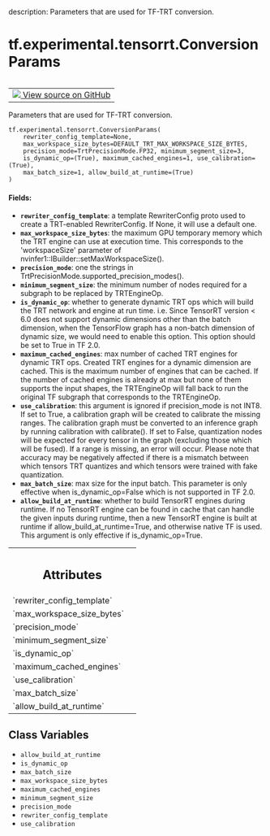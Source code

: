 description: Parameters that are used for TF-TRT conversion.

<div itemscope itemtype="http://developers.google.com/ReferenceObject">
<meta itemprop="name" content="tf.experimental.tensorrt.ConversionParams" />
<meta itemprop="path" content="Stable" />
<meta itemprop="property" content="__new__"/>
<meta itemprop="property" content="allow_build_at_runtime"/>
<meta itemprop="property" content="is_dynamic_op"/>
<meta itemprop="property" content="max_batch_size"/>
<meta itemprop="property" content="max_workspace_size_bytes"/>
<meta itemprop="property" content="maximum_cached_engines"/>
<meta itemprop="property" content="minimum_segment_size"/>
<meta itemprop="property" content="precision_mode"/>
<meta itemprop="property" content="rewriter_config_template"/>
<meta itemprop="property" content="use_calibration"/>
</div>

# tf.experimental.tensorrt.ConversionParams

<!-- Insert buttons and diff -->

<table class="tfo-notebook-buttons tfo-api nocontent" align="left">
<td>
  <a target="_blank" href="https://github.com/tensorflow/tensorflow/blob/r2.2/tensorflow/python/compiler/tensorrt/trt_convert.py#L117-L180">
    <img src="https://www.tensorflow.org/images/GitHub-Mark-32px.png" />
    View source on GitHub
  </a>
</td>
</table>



Parameters that are used for TF-TRT conversion.

<pre class="devsite-click-to-copy prettyprint lang-py tfo-signature-link">
<code>tf.experimental.tensorrt.ConversionParams(
    rewriter_config_template=None,
    max_workspace_size_bytes=DEFAULT_TRT_MAX_WORKSPACE_SIZE_BYTES,
    precision_mode=TrtPrecisionMode.FP32, minimum_segment_size=3,
    is_dynamic_op=(True), maximum_cached_engines=1, use_calibration=(True),
    max_batch_size=1, allow_build_at_runtime=(True)
)
</code></pre>



<!-- Placeholder for "Used in" -->


#### Fields:


* <b>`rewriter_config_template`</b>: a template RewriterConfig proto used to create a
  TRT-enabled RewriterConfig. If None, it will use a default one.
* <b>`max_workspace_size_bytes`</b>: the maximum GPU temporary memory which the TRT
  engine can use at execution time. This corresponds to the
  'workspaceSize' parameter of nvinfer1::IBuilder::setMaxWorkspaceSize().
* <b>`precision_mode`</b>: one the strings in
  TrtPrecisionMode.supported_precision_modes().
* <b>`minimum_segment_size`</b>: the minimum number of nodes required for a subgraph
  to be replaced by TRTEngineOp.
* <b>`is_dynamic_op`</b>: whether to generate dynamic TRT ops which will build the
  TRT network and engine at run time. i.e. Since TensorRT version < 6.0
  does not support dynamic dimensions other than the batch dimension, when
  the TensorFlow graph has a non-batch dimension of dynamic size, we would
  need to enable this option. This option should be set to True in TF 2.0.
* <b>`maximum_cached_engines`</b>: max number of cached TRT engines for dynamic TRT
  ops. Created TRT engines for a dynamic dimension are cached. This is the
  maximum number of engines that can be cached. If the number of cached
  engines is already at max but none of them supports the input shapes,
  the TRTEngineOp will fall back to run the original TF subgraph that
  corresponds to the TRTEngineOp.
* <b>`use_calibration`</b>: this argument is ignored if precision_mode is not INT8.
  If set to True, a calibration graph will be created to calibrate the
  missing ranges. The calibration graph must be converted to an inference
  graph by running calibration with calibrate(). If set to False,
  quantization nodes will be expected for every tensor in the graph
  (excluding those which will be fused). If a range is missing, an error
  will occur. Please note that accuracy may be negatively affected if
  there is a mismatch between which tensors TRT quantizes and which
  tensors were trained with fake quantization.
* <b>`max_batch_size`</b>: max size for the input batch. This parameter is only
  effective when is_dynamic_op=False which is not supported in TF 2.0.
* <b>`allow_build_at_runtime`</b>: whether to build TensorRT engines during runtime.
  If no TensorRT engine can be found in cache that can handle the given
  inputs during runtime, then a new TensorRT engine is built at runtime if
  allow_build_at_runtime=True, and otherwise native TF is used. This
  argument is only effective if is_dynamic_op=True.




<!-- Tabular view -->
 <table class="responsive fixed orange">
<colgroup><col width="214px"><col></colgroup>
<tr><th colspan="2"><h2 class="add-link">Attributes</h2></th></tr>

<tr>
<td>
`rewriter_config_template`
</td>
<td>

</td>
</tr><tr>
<td>
`max_workspace_size_bytes`
</td>
<td>

</td>
</tr><tr>
<td>
`precision_mode`
</td>
<td>

</td>
</tr><tr>
<td>
`minimum_segment_size`
</td>
<td>

</td>
</tr><tr>
<td>
`is_dynamic_op`
</td>
<td>

</td>
</tr><tr>
<td>
`maximum_cached_engines`
</td>
<td>

</td>
</tr><tr>
<td>
`use_calibration`
</td>
<td>

</td>
</tr><tr>
<td>
`max_batch_size`
</td>
<td>

</td>
</tr><tr>
<td>
`allow_build_at_runtime`
</td>
<td>

</td>
</tr>
</table>



## Class Variables

* `allow_build_at_runtime` <a id="allow_build_at_runtime"></a>
* `is_dynamic_op` <a id="is_dynamic_op"></a>
* `max_batch_size` <a id="max_batch_size"></a>
* `max_workspace_size_bytes` <a id="max_workspace_size_bytes"></a>
* `maximum_cached_engines` <a id="maximum_cached_engines"></a>
* `minimum_segment_size` <a id="minimum_segment_size"></a>
* `precision_mode` <a id="precision_mode"></a>
* `rewriter_config_template` <a id="rewriter_config_template"></a>
* `use_calibration` <a id="use_calibration"></a>
